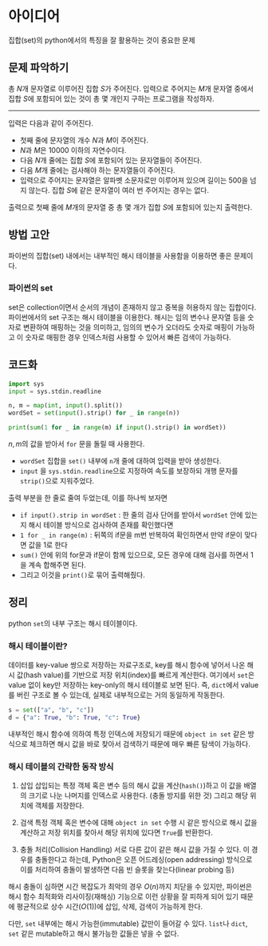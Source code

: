 # 아이디어
집합(set)의 python에서의 특징을 잘 활용하는 것이 중요한 문제

## 문제 파악하기
총 $N$개 문자열로 이루어진 집합 $S$가 주어진다. 입력으로 주어지는 $M$개 문자열 중에서 집합 $S$에 포함되어 있는 것이 총 몇 개인지 구하는 프로그램을 작성하자.

---

입력은 다음과 같이 주어진다.
- 첫째 줄에 문자열의 개수 $N$과 $M$이 주어진다.
- $N$과 $M$은 10000 이하의 자연수이다.
- 다음 $N$개 줄에는 집합 $S$에 포함되어 있는 문자열들이 주어진다.
- 다음 $M$개 줄에는 검사해야 하는 문자열들이 주어진다.
- 입력으로 주어지는 문자열은 알파벳 소문자로만 이루어져 있으며 길이는 500을 넘지 않는다. 집합 $S$에 같은 문자열이 여러 번 주어지는 경우는 없다.

출력으로 첫째 줄에 $M$개의 문자열 중 총 몇 개가 집합 $S$에 포함되어 있는지 출력한다.

## 방법 고안
파이썬의 집합(set) 내에서는 내부적인 해시 테이블을 사용함을 이용하면 좋은 문제이다.

### 파이썬의 set
set은 collection이면서 순서의 개념이 존재하지 않고 중복을 허용하지 않는 집합이다. 파이썬에서의 set 구조는 해시 테이블을 이용한다. 해시는 임의 변수나 문자열 등을 숫자로 변환하여 매핑하는 것을 의미하고, 임의의 변수가 오더라도 숫자로 매핑이 가능하고 이 숫자로 매핑한 경우 인덱스처럼 사용할 수 있어서 빠른 검색이 가능하다.

## 코드화
```python
import sys
input = sys.stdin.readline

n, m = map(int, input().split())
wordSet = set(input().strip() for _ in range(n))

print(sum(1 for _ in range(m) if input().strip() in wordSet))
```

$n, m$의 값을 받아서 `for` 문을 돌릴 때 사용한다.

- `wordSet` 집합을 `set()` 내부에 `n`개 줄에 대하여 입력을 받아 생성한다.
- `input` 을 `sys.stdin.readline`으로 지정하여 속도를 보장하되 개행 문자를 `strip()`으로 지워주었다.

출력 부분을 한 줄로 줄여 두었는데, 이를 하나씩 보자면

- `if input().strip in wordSet` : 한 줄의 검사 단어를 받아서 `wordSet` 안에 있는지 해시 테이블 방식으로 검사하여 존재를 확인했다면
- `1 for _ in range(m)` : 뒤쪽의 if문을 m번 반복하여 확인하면서 만약 if문이 맞다면 값을 1로 한다
- `sum()` 안에 위의 for문과 if문이 함께 있으므로, 모든 경우에 대해 검사를 하면서 1을 계속 합해주면 된다.
- 그리고 이것을 `print()`로 묶어 출력해줬다.



## 정리
python `set`의 내부 구조는 해시 테이블이다.

### 해시 테이블이란?
데이터를 key-value 쌍으로 저장하는 자료구조로, key를 해시 함수에 넣어서 나온 해시 값(hash value)를 기반으로 저장 위치(index)를 빠르게 계산한다. 여기에서 `set`은 value 없이 key만 저장하는 key-only의 해시 테이블로 보면 된다. 즉, `dict`에서 value를 버린 구조로 볼 수 있는데, 실제로 내부적으로는 거의 동일하게 작동한다.

```python
s = set(["a", "b", "c"])
d = {"a": True, "b": True, "c": True}
```

내부적인 해시 함수에 의하여 특정 인덱스에 저장되기 때문에 `object in set` 같은 방식으로 체크하면 해시 값을 바로 찾아서 검색하기 때문에 매우 빠른 탐색이 가능하다.

### 해시 테이블의 간략한 동작 방식
1. 삽입
삽입되는 특정 객체 혹은 변수 등의 해시 값을 계산(`hash()`)하고 이 값을 배열의 크기로 나눈 나머지를 인덱스로 사용한다. (충돌 방지를 위한 것) 그리고 해당 위치에 객체를 저장한다.

2. 검색
특정 객체 혹은 변수에 대해 `object in set` 수행 시 같은 방식으로 해시 값을 계산하고 저장 위치를 찾아서 해당 위치에 있다면 `True`를 반환한다.

3. 충돌 처리(Collision Handling)
서로 다른 값이 같은 해시 값을 가질 수 있다. 이 경우를 충돌한다고 하는데, Python은 오픈 어드레싱(open addressing) 방식으로 이를 처리하여 충돌이 발생하면 다음 빈 슬롯을 찾는다(linear probing 등)

해시 충돌이 심하면 시간 복잡도가 최악의 경우 $O(n)$까지 치닫을 수 있지만, 파이썬은 해시 함수 최적화와 리사이징(재해싱) 기능으로 이런 상황을 잘 피하게 되어 있기 때문에 평균적으로 상수 시간($O(1)$)에 삽입, 삭제, 검색이 가능하게 한다.

다만, `set` 내부에는 해시 가능한(immutable) 값만이 들어갈 수 있다. `list`나 `dict`, `set` 같은 mutable하고 해시 불가능한 값들은 넣을 수 없다.
